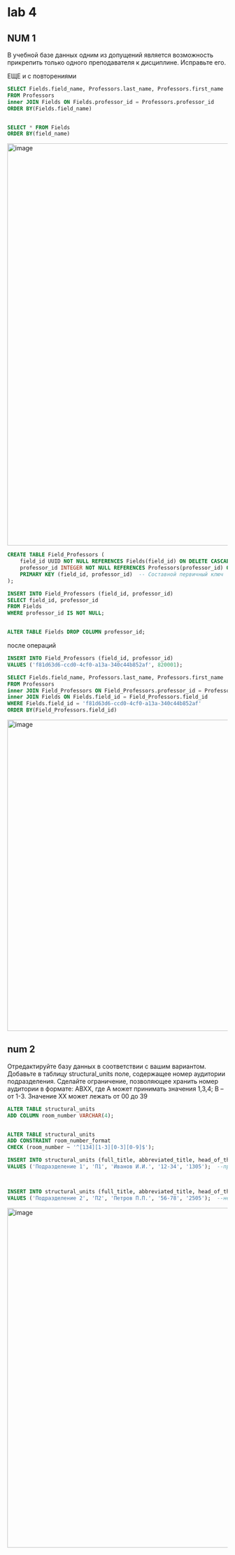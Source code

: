 # lab 4 
## NUM 1
В учебной базе данных одним из допущений является возможность прикрепить только одного преподавателя к дисциплине. Исправьте его.

ЕЩЕ и с повторениями
```sql
SELECT Fields.field_name, Professors.last_name, Professors.first_name
FROM Professors
inner JOIN Fields ON Fields.professor_id = Professors.professor_id
ORDER BY(Fields.field_name)


SELECT * FROM Fields
ORDER BY(field_name)
```
<img width="916" alt="image" src="https://github.com/user-attachments/assets/b7ca075c-c3bc-4e93-bb90-304cf6434df0" />

```sql
CREATE TABLE Field_Professors (
    field_id UUID NOT NULL REFERENCES Fields(field_id) ON DELETE CASCADE,
    professor_id INTEGER NOT NULL REFERENCES Professors(professor_id) ON DELETE CASCADE,
    PRIMARY KEY (field_id, professor_id)  -- Составной первичный ключ
);

INSERT INTO Field_Professors (field_id, professor_id)
SELECT field_id, professor_id
FROM Fields
WHERE professor_id IS NOT NULL;


ALTER TABLE Fields DROP COLUMN professor_id;
```
после операций

```sql
INSERT INTO Field_Professors (field_id, professor_id)
VALUES ('f81d63d6-ccd0-4cf0-a13a-340c44b852af', 820001);

SELECT Fields.field_name, Professors.last_name, Professors.first_name
FROM Professors
inner JOIN Field_Professors ON Field_Professors.professor_id = Professors.professor_id
inner JOIN Fields ON Fields.field_id = Field_Professors.field_id
WHERE Fields.field_id = 'f81d63d6-ccd0-4cf0-a13a-340c44b852af'
ORDER BY(Field_Professors.field_id)

```
<img width="709" alt="image" src="https://github.com/user-attachments/assets/70262eba-a878-4fc3-ad24-f9c215fbf0e5" />


## num 2
Отредактируйте базу данных в соответствии с вашим вариантом. 
Добавьте в таблицу structural_units поле, содержащее номер аудитории подразделения. Сделайте ограничение, позволяющее хранить номер аудитории в формате: ABXX, где A может принимать значения 1,3,4; B – от 1-3. Значение XX может лежать от 00 до 39 


``` sql
ALTER TABLE structural_units
ADD COLUMN room_number VARCHAR(4);


ALTER TABLE structural_units
ADD CONSTRAINT room_number_format
CHECK (room_number ~ '^[134][1-3][0-3][0-9]$');
```



```sql
INSERT INTO structural_units (full_title, abbreviated_title, head_of_the_unit, phone_number, room_number)
VALUES ('Подразделение 1', 'П1', 'Иванов И.И.', '12-34', '1305');  --правильно



INSERT INTO structural_units (full_title, abbreviated_title, head_of_the_unit, phone_number, room_number)
VALUES ('Подразделение 2', 'П2', 'Петров П.П.', '56-78', '2505');  --непраивильно


```
<img width="774" alt="image" src="https://github.com/user-attachments/assets/06d239d9-0e28-4e3a-86c9-09c4216228be" />


